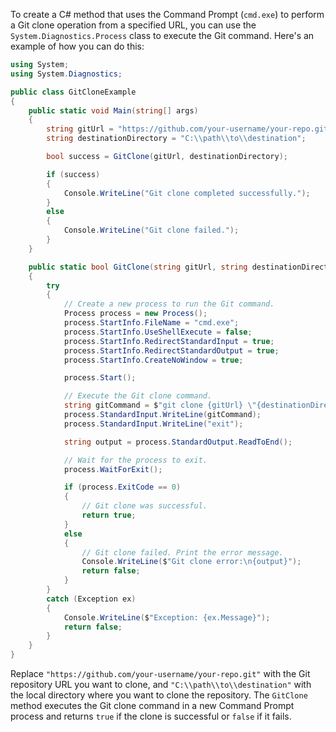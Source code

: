 To create a C# method that uses the Command Prompt (`cmd.exe`) to perform a Git clone operation from a specified URL, you can use the `System.Diagnostics.Process` class to execute the Git command. Here's an example of how you can do this:

```csharp
using System;
using System.Diagnostics;

public class GitCloneExample
{
    public static void Main(string[] args)
    {
        string gitUrl = "https://github.com/your-username/your-repo.git";
        string destinationDirectory = "C:\\path\\to\\destination";

        bool success = GitClone(gitUrl, destinationDirectory);

        if (success)
        {
            Console.WriteLine("Git clone completed successfully.");
        }
        else
        {
            Console.WriteLine("Git clone failed.");
        }
    }

    public static bool GitClone(string gitUrl, string destinationDirectory)
    {
        try
        {
            // Create a new process to run the Git command.
            Process process = new Process();
            process.StartInfo.FileName = "cmd.exe";
            process.StartInfo.UseShellExecute = false;
            process.StartInfo.RedirectStandardInput = true;
            process.StartInfo.RedirectStandardOutput = true;
            process.StartInfo.CreateNoWindow = true;

            process.Start();

            // Execute the Git clone command.
            string gitCommand = $"git clone {gitUrl} \"{destinationDirectory}\"";
            process.StandardInput.WriteLine(gitCommand);
            process.StandardInput.WriteLine("exit");

            string output = process.StandardOutput.ReadToEnd();

            // Wait for the process to exit.
            process.WaitForExit();

            if (process.ExitCode == 0)
            {
                // Git clone was successful.
                return true;
            }
            else
            {
                // Git clone failed. Print the error message.
                Console.WriteLine($"Git clone error:\n{output}");
                return false;
            }
        }
        catch (Exception ex)
        {
            Console.WriteLine($"Exception: {ex.Message}");
            return false;
        }
    }
}
```

Replace `"https://github.com/your-username/your-repo.git"` with the Git repository URL you want to clone, and `"C:\\path\\to\\destination"` with the local directory where you want to clone the repository. The `GitClone` method executes the Git clone command in a new Command Prompt process and returns `true` if the clone is successful or `false` if it fails.
